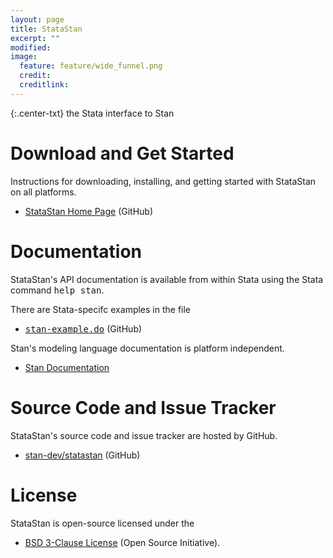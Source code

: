 ```yaml
---
layout: page
title: StataStan
excerpt: ""
modified:
image:
  feature: feature/wide_funnel.png
  credit:
  creditlink:
---
```


{:.center-txt}
the Stata interface to Stan


# Download and Get Started

Instructions for downloading, installing, and getting started with
StataStan on all platforms.

* <p>
  <a href="https://github.com/stan-dev/statastan">StataStan Home Page</a>
  <span class="note">(GitHub)</span>
  </p>


# Documentation

StataStan's API documentation is available from within Stata using the
Stata command <tt>help stan</tt>.

There are Stata-specifc examples in the file

* <p>
  <a href="https://github.com/stan-dev/statastan/blob/master/stan-example.do"><tt>stan-example.do</tt></a>
  <span class="note">(GitHub)</span>
  </p>

Stan's modeling language documentation is platform independent.

* <p>
  <a href="/documentation/">Stan Documentation</a>
  </p>


# Source Code and Issue Tracker

StataStan's source code and issue tracker are hosted by GitHub.

* <p>
  <a href="https://github.com/stan-dev/statastan">stan-dev/statastan</a>
  <span class="note">(GitHub)</span>
  </p>


# License

StataStan is open-source licensed under the 

* <p>
  <a href="https://opensource.org/licenses/BSD-3-Clause">BSD 3-Clause License</a>
  <span class="note">(Open Source Initiative)</span>.
  </p>

